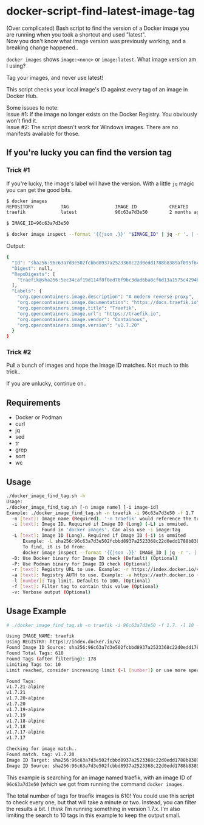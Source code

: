 # docker-script-find-latest-image-tag

(Over complicated) Bash script to find the version of a Docker image you are running when you took a shortcut and used "latest".  
Now you don't know what image version was previously working, and a breaking change happened..

`docker images` shows `image:<none>` or `image:latest`. What image version am I using?  

Tag your images, and never use latest!

This script checks your local image's ID against every tag of an image in Docker Hub.  

Some issues to note:  
Issue #1: If the image no longer exists on the Docker Registry. You obviously won't find it.  
Issue #2: The script doesn't work for Windows images. There are no manifests available for those.  

## If you're lucky you can find the version tag

### Trick #1

If you're lucky, the image's label will have the version. With a little `jq` magic you can get the good bits.

```bash
$ docker images
REPOSITORY          TAG                 IMAGE ID            CREATED             SIZE
traefik             latest              96c63a7d3e50        2 months ago        85.7MB

$ IMAGE_ID=96c63a7d3e50

$ docker image inspect --format '{{json .}}' "$IMAGE_ID" | jq -r '. | {Id: .Id, Digest: .Digest, RepoDigests: .RepoDigests, Labels: .Config.Labels}'
```

Output:

```bash
{
  "Id": "sha256:96c63a7d3e502fcbbd8937a2523368c22d0edd1788b8389af095f64038318834",
  "Digest": null,
  "RepoDigests": [
    "traefik@sha256:5ec34caf19d114f8f0ed76f9bc3dad6ba8cf6d13a1575c4294b59b77709def39"
  ],
  "Labels": {
    "org.opencontainers.image.description": "A modern reverse-proxy",
    "org.opencontainers.image.documentation": "https://docs.traefik.io",
    "org.opencontainers.image.title": "Traefik",
    "org.opencontainers.image.url": "https://traefik.io",
    "org.opencontainers.image.vendor": "Containous",
    "org.opencontainers.image.version": "v1.7.20"
  }
}
```

### Trick #2

Pull a bunch of images and hope the Image ID matches. Not much to this trick..

If you are unlucky, continue on..

## Requirements

- Docker or Podman
- curl
- jq
- sed
- tr
- grep
- sort
- wc

## Usage

```bash
./docker_image_find_tag.sh -h
Usage:
./docker_image_find_tag.sh [-n image name] [-i image-id]
Example: ./docker_image_find_tag.sh -n traefik -i 96c63a7d3e50 -f 1.7
  -n [text]: Image name (Required). '-n traefik' would reference the traefik image
  -i [text]: Image ID. Required if Image ID (Long) (-L) is ommited.
             Found in 'docker images'. Can also use -i image:tag
  -L [text]: Image ID (Long). Required if Image ID (-i) is ommited
      Example: -L sha256:96c63a7d3e502fcbbd8937a2523368c22d0edd1788b8389af095f64038318834
      To find, it is Id from:
      docker image inspect --format '{{json .}}' IMAGE_ID | jq -r '. | {Id: .Id, Digest: .Digest, RepoDigests: .RepoDigests, Labels: .Config.Labels}'
  -D: Use Docker binary for Image ID check (Default) (Optional)
  -P: Use Podman binary for Image ID check (Optional)
  -r [text]: Registry URL to use. Example: -r https://index.docker.io/v2 (Default) (Optional)
  -a [text]: Registry AUTH to use. Example: -a https://auth.docker.io (Default) (Optional)
  -l [number]: Tag limit. Defaults to 100. (Optional)
  -f [text]: Filter tag to contain this value (Optional)
  -v: Verbose output (Optional)
```

## Usage Example

```bash
# ./docker_image_find_tag.sh -n traefik -i 96c63a7d3e50 -f 1.7. -l 10 -v

Using IMAGE_NAME: traefik
Using REGISTRY: https://index.docker.io/v2
Found Image ID Source: sha256:96c63a7d3e502fcbbd8937a2523368c22d0edd1788b8389af095f64038318834
Found Total Tags: 610
Found Tags (after filtering): 178
Limiting Tags to: 10
Limit reached, consider increasing limit (-l [number]) or use more specific filter (-f [text])

Found Tags:
v1.7.21-alpine
v1.7.21
v1.7.20-alpine
v1.7.20
v1.7.19-alpine
v1.7.19
v1.7.18-alpine
v1.7.18
v1.7.17-alpine
v1.7.17

Checking for image match..
Found match. tag: v1.7.20
Image ID Target: sha256:96c63a7d3e502fcbbd8937a2523368c22d0edd1788b8389af095f64038318834
Image ID Source: sha256:96c63a7d3e502fcbbd8937a2523368c22d0edd1788b8389af095f64038318834
```

This example is searching for an image named traefik, with an image ID of `96c63a7d3e50` (which we got from running the command `docker images`.

The total number of tags for traefik images is 610! You could use this script to check every one, but that will take a minute or two. Instead, you can filter the results a bit. I *think* I’m running something in version 1.7.x. I’m also limiting the search to 10 tags in this example to keep the output small.
